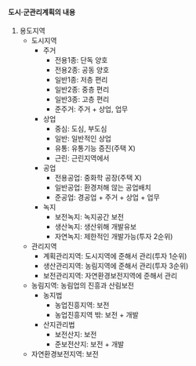 #### 도시·군관리계획의 내용
1. 용도지역
    - 도시지역
        - 주거
            - 전용1종: 단독 양호
            - 전용2종: 공동 양호
            - 일반1종: 저층 편리
            - 일반2종: 중층 편리
            - 일반3종: 고층 편리
            - 준주거: 주거 + 상업, 업무
        - 상업
            - 중심: 도심, 부도심
            - 일반: 일반적인 상업
            - 유통: 유통기능 증진(주택 X)
            - 근린: 근린지역에서
        - 공업
            - 전용공업: 중화학 공장(주택 X)
            - 일반공업: 환경저해 않는 공업배치
            - 준공업: 경공업 + 주거 + 상업 + 업무
        - 녹지
            - 보전녹지: 녹지공간 보전
            - 생산녹지: 생산위해 개발유보
            - 자연녹지: 제한적인 개발가능(투자 2순위)
    - 관리지역
        - 계획관리지역: 도시지역에 준해서 관리(투자 1순위)
        - 생산관리지역: 농림지역에 준해서 관리(투자 3순위)
        - 보전관리지역: 자연환경보전지역에 준해서 관리
    - 농림지역: 농림업의 진흥과 산림보전
        - 농지법
            - 농업진흥지역: 보전
            - 농업진흥지역 밖: 보전 + 개발
        - 산지관리법
            - 보전산지: 보전
            - 준보전산지: 보전 + 개발
    - 자연환경보전지역: 보전
